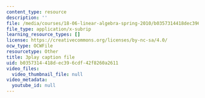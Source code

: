 ```yaml
---
content_type: resource
description: ''
file: /media/courses/18-06-linear-algebra-spring-2010/b0357314418dec396cdf42f8260a2611_yjBerM5jWsc.srt
file_type: application/x-subrip
learning_resource_types: []
license: https://creativecommons.org/licenses/by-nc-sa/4.0/
ocw_type: OCWFile
resourcetype: Other
title: 3play caption file
uid: b0357314-418d-ec39-6cdf-42f8260a2611
video_files:
  video_thumbnail_file: null
video_metadata:
  youtube_id: null
---
```


